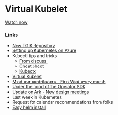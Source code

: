 # Virtual Kubelet

[Watch now](https://www.youtube.com/watch?v=J8W_9GTmCNA)

### Links

 - [New TGIK Repository](https://github.com/heptio/tgik)
 - [Setting up Kubernetes on Azure](https://docs.microsoft.com/en-us/azure/aks/kubernetes-walkthrough)
 - Kubectl tips and tricks
    - [From discuss.](https://discuss.kubernetes.io/t/kubectl-tips-and-tricks/192)
    - [Cheat sheet](https://kubernetes.io/docs/reference/kubectl/cheatsheet/)
    - [Kubectx](https://github.com/ahmetb/kubectx)
 - [Virtual Kubelet](https://github.com/virtual-kubelet/virtual-kubelet)
 - [Meet our contributors - First Wed every month](https://github.com/kubernetes/community/blob/master/mentoring/meet-our-contributors.md) 
 - [Under the hood of the Operator SDK](https://medium.com/@cloudark/under-the-hood-of-the-operator-sdk-eebc8fdeebbf)
 - [Update on Ark - New design meetings](https://twitter.com/HeptioArk/status/997497054753705984)
 - [Last week in Kubernetes](https://discuss.kubernetes.io/t/last-week-in-kubernetes-development-week-ending-may-13th/339)
 - Request for calendar recommendations from folks
 - [Easy helm install](https://medium.com/@pczarkowski/easily-install-uninstall-helm-on-rbac-kubernetes-8c3c0e22d0d7)
